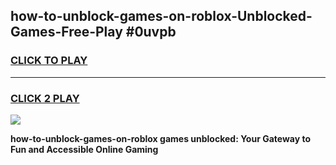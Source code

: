 
## how-to-unblock-games-on-roblox-Unblocked-Games-Free-Play #0uvpb
<h3>
<a href="https://us.freeplayer.one?title=how-to-unblock-games-on-roblox&ref=9M">CLICK TO PLAY</a></h3>
<hr>

<h3>
<a href="https://us.freeplayer.one?title=how-to-unblock-games-on-roblox&ref=9M">CLICK 2 PLAY</a>
  
</h3>

<a href="https://us.freeplayer.one?title=how-to-unblock-games-on-roblox&ref=9M"><img src="https://clearcache.store/games.png"></a>


**how-to-unblock-games-on-roblox games unblocked: Your Gateway to Fun and Accessible Online Gaming**
